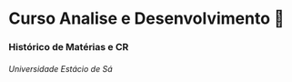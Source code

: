 #  Curso Analise e Desenvolvimento :blue_book:

### Histórico de  Matérias e CR

###### Universidade Estácio de Sá











